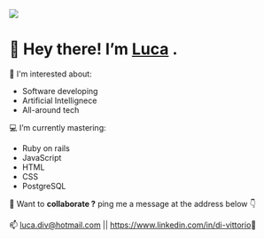 <img src="https://media-exp1.licdn.com/dms/image/C5616AQE8CW8nnJLhcg/profile-displaybackgroundimage-shrink_350_1400/0/1655891173422?e=1661385600&v=beta&t=11Unjx4fsk7yEQxwpDs0jBjZqaxDzZgxkPozeu-MFO8">

<h1> 👋 Hey there! I’m <a href="https://luca-divit.github.io/profile/" target="_blank">Luca</a> .</h1>
<p> 👀 I'm interested about:</p>
<ul>
  <li>Software developing</li>
  <li>Artificial Intellignece</li>
  <li>All-around tech</li>
</ul>
<p> 💻 I’m currently mastering:</p>
<ul>
  <li>Ruby on rails</li>
  <li>JavaScript</li>
  <li>HTML</li>
  <li>CSS</li>
  <li>PostgreSQL</li>
</ul>  
<p> 🤝 Want to <strong>collaborate ?</strong> ping me a message at the address below 👇</p>
<p> 📫 <a href="mailto:luca.div@hotmail.com" target="_blank">luca.div@hotmail.com</a> || <a href="https://www.linkedin.com/in/di-vittorio" target="_blank">https://www.linkedin.com/in/di-vittorio</a>🔗</p>

<!---
Luca-Divit/Luca-Divit is a ✨ special ✨ repository because its `README.md` (this file) appears on your GitHub profile.
You can click the Preview link to take a look at your changes.
--->
